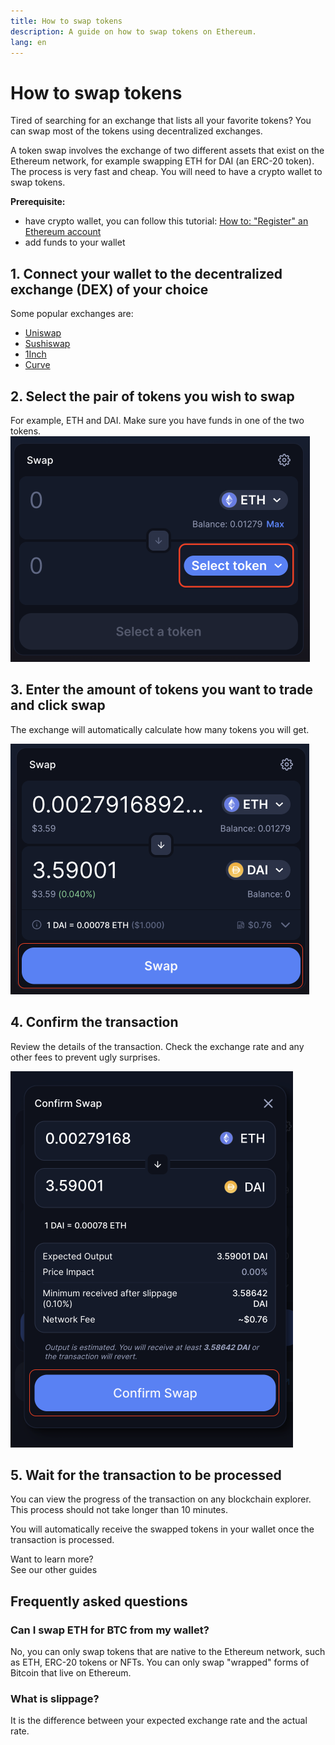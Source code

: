 ```yaml
---
title: How to swap tokens
description: A guide on how to swap tokens on Ethereum.
lang: en
---
```


# How to swap tokens

Tired of searching for an exchange that lists all your favorite tokens? You can swap most of the tokens using decentralized exchanges.

A token swap involves the exchange of two different assets that exist on the Ethereum network, for example swapping ETH for DAI (an ERC-20 token). The process is very fast and cheap. You will need to have a crypto wallet to swap tokens.

**Prerequisite:**

- have crypto wallet, you can follow this tutorial: [How to: "Register" an Ethereum account](/guides/how-to-register-an-ethereum-account/)
- add funds to your wallet

## 1. Connect your wallet to the decentralized exchange (DEX) of your choice

Some popular exchanges are:

- [Uniswap](https://app.uniswap.org/#/swap)
- [Sushiswap](https://www.sushi.com/swap)
- [1Inch](https://app.1inch.io/#/1/unified/swap/ETH/DAI)
- [Curve](https://curve.fi/#/ethereum/swap)

## 2. Select the pair of tokens you wish to swap

For example, ETH and DAI. Make sure you have funds in one of the two tokens.
![Common interface for swapping](./swap1.png)

## 3. Enter the amount of tokens you want to trade and click swap

The exchange will automatically calculate how many tokens you will get.

![Common interface for swapping](./swap2.png)

## 4. Confirm the transaction

Review the details of the transaction. Check the exchange rate and any other fees to prevent ugly surprises.

![Common interface for reviewing the transaction](./swap3.png)

## 5. Wait for the transaction to be processed

You can view the progress of the transaction on any blockchain explorer. This process should not take longer than 10 minutes.

You will automatically receive the swapped tokens in your wallet once the transaction is processed.

<InfoBanner shouldSpaceBetween emoji=":eyes:">
  <div>Want to learn more?</div>
  <ButtonLink to="/guides/">
    See our other guides
  </ButtonLink>
</InfoBanner>

## Frequently asked questions

### Can I swap ETH for BTC from my wallet?

No, you can only swap tokens that are native to the Ethereum network, such as ETH, ERC-20 tokens or NFTs. You can only swap "wrapped" forms of Bitcoin that live on Ethereum.

### What is slippage?

It is the difference between your expected exchange rate and the actual rate.

